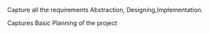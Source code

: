 
Capture all the requirements Abstraction, Designing,Implementation.

Captures Basic Planning of the project 



